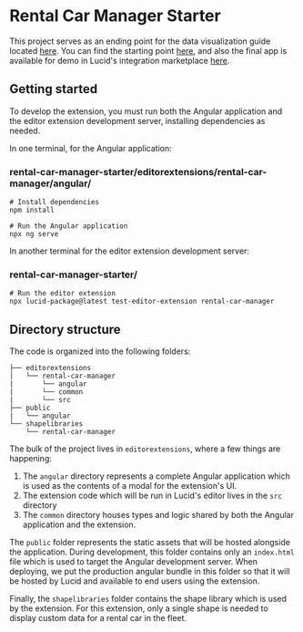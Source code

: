 # Rental Car Manager Starter

This project serves as an ending point for the data visualization guide located [here](https://lucid.readme.io/v1.0/docs/data-visualization).
You can find the starting point [here](https://github.com/lucidsoftware/sample-lucid-extensions/tree/main/rental-car-manager-starter), and also the final app is available for demo in Lucid's integration marketplace [here](https://lucid.app/marketplace#/newlisting/8ea351e3-4e94-4cb4-9ae6-63293e264273).

## Getting started

To develop the extension, you must run both the Angular application and the editor extension development server, installing dependencies as needed.

In one terminal, for the Angular application:

### rental-car-manager-starter/editorextensions/rental-car-manager/angular/

```shell
# Install dependencies
npm install

# Run the Angular application
npx ng serve
```

In another terminal for the editor extension development server:

### rental-car-manager-starter/

```shell
# Run the editor extension
npx lucid-package@latest test-editor-extension rental-car-manager
```

## Directory structure

The code is organized into the following folders:
```
├── editorextensions
|   └── rental-car-manager
|       └── angular
|       └── common
|       └── src
├── public
|   └── angular
└── shapelibraries
    └── rental-car-manager
```

The bulk of the project lives in `editorextensions`, where a few things are happening:
1. The `angular` directory represents a complete Angular application which is used as the contents of a modal for the extension's UI.
2. The extension code which will be run in Lucid's editor lives in the `src` directory
3. The `common` directory houses types and logic shared by both the Angular application and the extension.

The `public` folder represents the static assets that will be hosted alongside the application.
During development, this folder contains only an `index.html` file which is used to target the Angular development server.
When deploying, we put the production angular bundle in this folder so that it will be hosted by Lucid and available to end users using the extension.

Finally, the `shapelibraries` folder contains the shape library which is used by the extension.
For this extension, only a single shape is needed to display custom data for a rental car in the fleet.